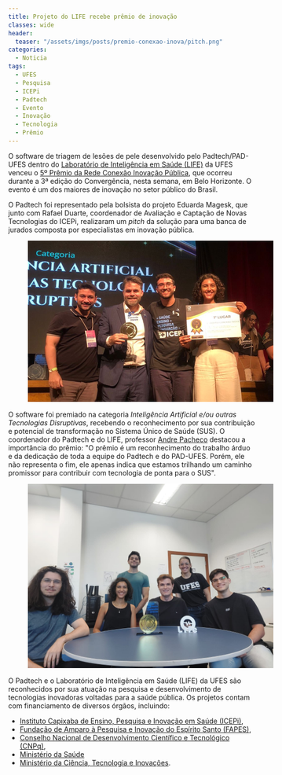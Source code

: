 ```yaml
---
title: Projeto do LIFE recebe prêmio de inovação 
classes: wide
header:
  teaser: "/assets/imgs/posts/premio-conexao-inova/pitch.png"
categories:
  - Noticia
tags:
  - UFES  
  - Pesquisa  
  - ICEPi
  - Padtech    
  - Evento
  - Inovação
  - Tecnologia  
  - Prêmio
---
```



O software de triagem de lesões de pele desenvolvido pelo Padtech/PAD-UFES dentro do [Laboratório de Inteligência em Saúde (LIFE)](https://life.inf.ufes.br/) da UFES venceu o [5º Prêmio da Rede Conexão Inovação Pública](https://www.conexaoinovacaopublica.org/), que ocorreu durante a 3ª edição do Convergência, nesta semana, em Belo Horizonte. O evento é um dos maiores de inovação no setor público do Brasil. 

O Padtech foi representado pela bolsista do projeto Eduarda Magesk, que junto com Rafael Duarte, coordenador de Avaliação e Captação de Novas Tecnologias do ICEPi, realizaram um *pitch* da solução para uma banca de jurados composta por especialistas em inovação pública. 

<figure style="width: 500px;" class="align-center">  
  <img src="/assets/imgs/posts/premio-conexao-inova/pitch.png" alt="">
</figure>


O software foi premiado na categoria *Inteligência Artificial e/ou outras Tecnologias Disruptivas*, recebendo o reconhecimento por sua contribuição e potencial de transformação no Sistema Único de Saúde (SUS). O coordenador do Padtech e do LIFE, professor [Andre Pacheco](https://pachecoandre.com.br/) destacou a importância do prêmio: "O prêmio é um reconhecimento do trabalho árduo e da dedicação de toda a equipe do Padtech e do PAD-UFES. Porém, ele não representa o fim, ele apenas indica que estamos trilhando um caminho promissor para contribuir com tecnologia de ponta para o SUS". 


<figure style="width: 500px;" class="align-center">  
  <img src="/assets/imgs/posts/premio-conexao-inova/lab.jpeg" alt="">
</figure>

O Padtech e o Laboratório de Inteligência em Saúde (LIFE) da UFES são reconhecidos por sua atuação na pesquisa e desenvolvimento de tecnologias inovadoras voltadas para a saúde pública. Os projetos contam com financiamento de diversos órgãos, incluindo:

- [Instituto Capixaba de Ensino, Pesquisa e Inovação em Saúde (ICEPi)](https://icepi.es.gov.br/), 
- [Fundação de Amparo à Pesquisa e Inovação do Espírito Santo (FAPES)](https://fapes.es.gov.br/), 
- [Conselho Nacional de Desenvolvimento Científico e Tecnológico (CNPq)](https://www.gov.br/cnpq/pt-br), 
- [Ministério da Saúde](https://www.gov.br/saude/pt-br)
- [Ministério da Ciência, Tecnologia e Inovações](https://www.gov.br/mcti/pt-br).